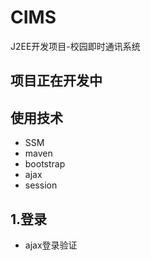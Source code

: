 # CIMS

J2EE开发项目-校园即时通讯系统

## 项目正在开发中

## 使用技术

- SSM
- maven
- bootstrap
- ajax
- session

## 1.登录
- ajax登录验证
